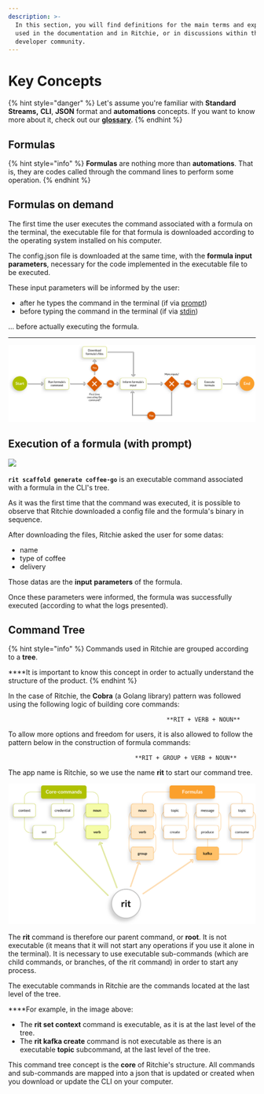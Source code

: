 ```yaml
---
description: >-
  In this section, you will find definitions for the main terms and expressions
  used in the documentation and in Ritchie, or in discussions within the
  developer community.
---
```


# Key Concepts

{% hint style="danger" %}
Let's assume you're familiar with **Standard Streams,** **CLI**, **JSON** format and **automations** concepts. If you want to know more about it, check out our [**glossary**](glossary.md). 
{% endhint %}

## Formulas

{% hint style="info" %}
**Formulas** are nothing more than **automations**. That is, they are codes called through the command lines to perform some operation. 
{% endhint %}

## **Formulas o**n demand

The first time the user executes the command associated with a formula on the terminal, the executable file for that formula is downloaded according to the operating system installed on his computer. 

The config.json file is downloaded at the same time, with the **formula input parameters**, necessary for the code implemented in the executable file to be executed. 

These input parameters will be informed by the user: 

* after he types the command in the terminal \(if via [prompt](getting-started/commands/prompt.md)\) 
* before typing the command in the terminal \(if via [stdin](getting-started/commands/stdin.md)\) 

... before actually executing the formula.  
****

![](.gitbook/assets/fluxo-formulas%20%283%29%20%283%29.png)

## Execution of a formula \(with prompt\)

![](.gitbook/assets/rit-scaffold-generate-coffee-go%20%281%29.gif)

**`rit scaffold generate coffee-go`** is an executable command associated with a formula in the CLI's tree.

As it was the first time that the command was executed, it is possible to observe that Ritchie downloaded a config file and the formula's binary in sequence.

After downloading the files, Ritchie asked the user for some datas: 

* name
* type of coffee 
* delivery

Those datas are the **input** **parameters** of the formula.

Once these parameters were informed, the formula was successfully executed \(according to what the logs presented\).

## Command Tree

{% hint style="info" %}
Commands used in Ritchie are grouped according to a **tree**.   
  
****It is important to know this concept in order to actually understand the structure of the product.
{% endhint %}

In the case of Ritchie, the **Cobra** \(a Golang library\) pattern was followed using the following logic of building core commands:

                                                 **RIT + VERB + NOUN**

To allow more options and freedom for users, it is also allowed to follow the pattern below in the construction of formula commands:

                                        **RIT + GROUP + VERB + NOUN**

The app name is Ritchie, so we use the name **rit** to start our command tree.

![](.gitbook/assets/arvore-rit%20%281%29%20%281%29.png)

The **rit** command is therefore our parent command, or **root**. It is not executable \(it means that it will not start any operations if you use it alone in the terminal\). It is necessary to use executable sub-commands \(which are child commands, or branches, of the rit command\) in order to start any process.

The executable commands in Ritchie are the commands located at the last level of the tree.  
  
****For example, in the image above: 

* The **rit set context** command is executable, as it is at the last level of the tree. 
* The **rit kafka create** command is not executable as there is an executable **topic** subcommand, at the last level of the tree.

This command tree concept is the **core** of Ritchie's structure. All commands and sub-commands are mapped into a json that is updated or created when you download or update the CLI on your computer.

